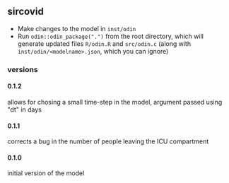 ## sircovid

* Make changes to the model in `inst/odin`
* Run `odin::odin_package(".")` from the root directory, which will generate updated files `R/odin.R` and `src/odin.c` (along with `inst/odin/<modelname>.json`, which you can ignore)

### versions

#### 0.1.2

allows for chosing a small time-step in the model, argument passed using "dt" in days

#### 0.1.1

corrects a bug in the number of people leaving the ICU compartment

#### 0.1.0

initial version of the model

